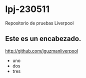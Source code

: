 # lpj-230511
Repositorio de pruebas Liverpool

## Este es un encabezado.


http://github.com/jguzmanliverpool

* uno
* dos
* tres

